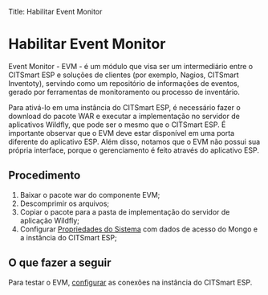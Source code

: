 Title: Habilitar Event Monitor  

# Habilitar Event Monitor  

Event Monitor - EVM - é um módulo que visa ser um intermediário entre o CITSmart ESP e soluções de clientes (por exemplo, Nagios, CITSmart Inventoty), servindo como um repositório de informações de eventos, gerado por ferramentas de monitoramento ou processo de inventário.

Para ativá-lo em uma instância do CITSmart ESP, é necessário fazer o download do pacote WAR e executar a implementação no servidor de aplicativos Wildfly, que pode ser o mesmo que o CITSmart ESP. É importante observar que o EVM deve estar disponível em uma porta diferente do aplicativo ESP. Além disso, notamos que o EVM não possui sua própria interface, porque o gerenciamento é feito através do aplicativo ESP.

## Procedimento  

1. Baixar o pacote war do componente EVM;  
2. Descomprimir os arquivos;  
3. Copiar o pacote para a pasta de implementação do servidor de aplicação Wildfly;  
4. Configurar [Propriedades do Sistema][2] com dados de acesso do Mongo e a instância do CITSmart ESP;  

## O que fazer a seguir  

Para testar o EVM, [configurar][1] as conexões na instância do CITSmart ESP.  

[1]:/pt-br/citsmart-esp-8/processes/event/configuration/register-event-monitor-connection.html  
[2]:/pt-br/citsmart-esp-8/get-started/installation-and-upgrade/perform-installation.html#configuracao-do-system-properties



